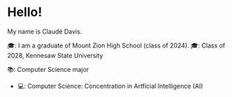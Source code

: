 # Hello!
My name is Claudé Davis.

🎓: I am a graduate of Mount Zion High School (class of 2024).
🎓: Class of 2028, Kennesaw State University


📚: Computer Science major
- 💻: Computer Science: Concentration in Artficial Intelligence (AI)

